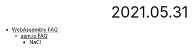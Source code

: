 <div style="text-align:right; font-size:3em;">2021.05.31</div>

* [WebAssembly FAQ](https://webassembly.org/docs/faq/)
  * [asm.js FAQ](http://asmjs.org/faq.html)
    * NaCl

